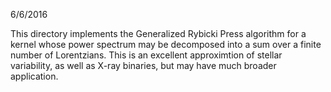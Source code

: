 6/6/2016

This directory implements the Generalized Rybicki Press algorithm for a
kernel whose power spectrum may be decomposed into a sum over a finite
number of Lorentzians.  This is an excellent approximtion of stellar
variability, as well as X-ray binaries, but may have much broader application.


